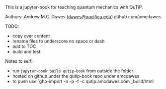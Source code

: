 This is a jupyter-book for teaching quantum mechanics with QuTiP.

Authors:
Andrew M.C. Dawes (dawes@pacificu.edu) github.com/amcdawes

TODO:
 - copy over content
 - rename files to underscore no space or dash
 - add to TOC
 - build and test


Notes to self:
 - run `jupyter-book build qutip-book` from outside the folder
 - hosted on github under the qutip-book repo under amcdawes
 - to push use `ghp-import -n -p -f -c qutip.amcdawes.com _build/html
